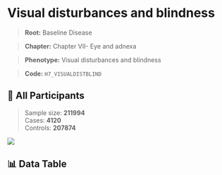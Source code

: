 # Visual disturbances and blindness

> **Root:** Baseline Disease  

> **Chapter:** Chapter VII- Eye and adnexa  

> **Phenotype:** Visual disturbances and blindness  

> **Code:** `H7_VISUALDISTBLIND`

## 🧪 All Participants  
> Sample size: **211994**  
> Cases: **4120**  
> Controls: **207874**
<img src="/Sensitive/Figures/ALL/Incidence/H7_VISUALDISTBLIND.png"/>

## 📊 Data Table
<CsvTableMRF src="/Sensitive/Data/ALL/Incidence/COX_H7_VISUALDISTBLIND.csv"/>

